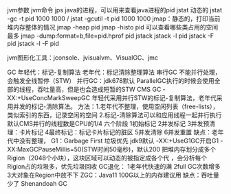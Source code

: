 jvm参数
jvm命令
    jps
    java的进程，可以用来查看java进程的pid
    jstat 动态的
    jstat -gc -t pid 1000 1000 / jstat -gcutil -t pid 1000 1000
    jmap：静态的，打印当前堆内存整体的情况
    jmap -heap pid
    jmap -histo pid 可以查看哪些类占用的空间最多
    jmap -dump:format=b,file=pid.hprof pid
    jstack
    jstack -l pid
    jstack -F pid
    jstack -l -F pid

jvm图形化工具：jconsole、jvisualvm、VisualGC、jmc

GC
    年轻代：标记-复制算法
    老年代：标记清除整理算法
串行GC
    不能并行处理，会触发全线暂停（STW）
并行GC：jdk678默认
    ParallelGC执行的时候会使用全部的线程，吞吐量高，但是也会造成短暂的STW
CMS GC
    -XX:+UseConcMarkSweepGC 年轻代采用并行STW的标记-复制算法，老年代采用并发的标记-清除算法。
    方法：1.老年代不整理，使用空闲列表（free-lists），类似索引的东西，记录空闲的空间
         2.标记-清除算法可以和应用线程一起并行执行
    默认CMS并行的线程数是CPU的1/4
    六个阶段
        1初始标记
        2并发标记
        3并发预清理：卡片标记
        4最终标记：标记卡片标记的脏区
        5并发清除
        6并发重置
    缺点：老年代中没有整理，
G1：Garbage First 垃圾优先
    jdk9默认
    -XX:+UseG1GC开启G1 -XX:MaxGCPauseMillis=50(STW时间50毫秒)，默认200
    把堆内存划分成多个Rigion（2048个小块），这块区域可以动态的被指定成各个代 ，会分析每个Rigion占的垃圾多，优先垃圾回收
    GC退化：
        1老年代快速的满
        2full GC次数增多
        3大对象在Region中放不下
ZGC：Java11 100G以上的内存建议用
    缺点：吞吐量少了
Shenandoah GC





    


